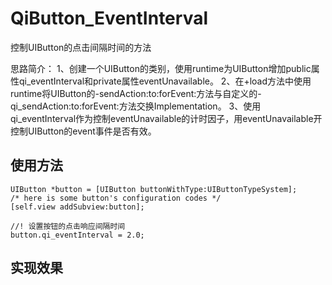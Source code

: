 # QiButton_EventInterval
控制UIButton的点击间隔时间的方法

思路简介：
1、创建一个UIButton的类别，使用runtime为UIButton增加public属性qi_eventInterval和private属性eventUnavailable。
2、在+load方法中使用runtime将UIButton的-sendAction:to:forEvent:方法与自定义的-qi_sendAction:to:forEvent:方法交换Implementation。
3、使用qi_eventInterval作为控制eventUnavailable的计时因子，用eventUnavailable开控制UIButton的event事件是否有效。

## 使用方法
```
UIButton *button = [UIButton buttonWithType:UIButtonTypeSystem];
/* here is some button's configuration codes */
[self.view addSubview:button];
    
//! 设置按钮的点击响应间隔时间
button.qi_eventInterval = 2.0;
```

## 实现效果

